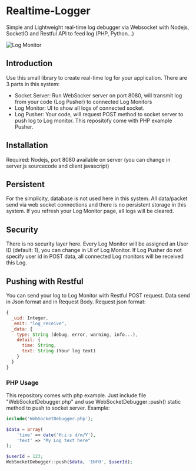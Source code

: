 # Realtime-Logger
Simple and Lightweight real-time log debugger via Websocket with Nodejs, SocketIO and Restful API to feed log (PHP, Python...)

![Log Monitor](http://bloghoctap.com/wp-content/uploads/2015/07/Screen-Shot-2015-07-14-at-11.03.09-AM.png "Sample Log screen in real-time mode")

## Introduction ##
Use this small library to create real-time log for your application. There are 3 parts in this system: 
* Socket Server: Run WebSocker server on port 8080, will transmit log from your code (Log Pusher) to connected Log Monitors
* Log Monitor: UI to show all logs of connected socket.
* Log Pusher: Your code, will request POST method to socket server to push log to Log monitor. This repositofy come with PHP example Pusher.

## Installation ##
Required: Nodejs, port 8080 available on server (you can change in server.js sourcecode and client javascript)

## Persistent ##
For the simplicity, database is not used here in this system. All data/packet send via web socket connections and there is no persistent storage in this system. If you refresh your Log Monitor page, all logs will be cleared.

## Security ##
There is no security layer here. Every Log Monitor will be assigned an User ID (default: 1), you can change in UI of Log Monitor. If Log Pusher do not specify user id in POST data, all connected Log monitors will be received this Log.

## Pushing with Restful ##
You can send your log to Log Monitor with Restful POST request. Data send in Json format and in Request Body. Request json format:
```javascript
{
  _uid: Integer,
  _emit: "log_receive",
  _data: {
    type: String (debug, error, warning, info...),
    detail: {
      time: String,
      text: String (Your log text)
    }
  }
}
```

### PHP Usage ###
This repository comes with php example. Just include file "WebSocketDebugger.php" and use WebSocketDebugger::push() static method to push to socket server. Example:

```php
include('WebSocketDebugger.php');

$data = array(
    'time' => date('H:i:s d/m/Y'),
    'text' => "My Log text here"
);

$userId = 123;
WebSocketDebugger::push($data, 'INFO', $userId);
```

